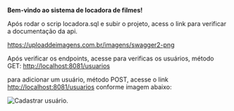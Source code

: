 <b>Bem-vindo ao sistema de locadora de filmes!</b>

Após rodar o scrip locadora.sql e subir o projeto, acess o link para verificar a documentação da api.

<a href="https://uploaddeimagens.com.br/imagens/swagger2-png">https://uploaddeimagens.com.br/imagens/swagger2-png</a>

Após verificar os endpoints, acesse para verificas os usuários, método GET:
<a href="http://localhost:8081/usuarios">http://localhost:8081/usuarios</a>

para adicionar um usuário, método POST, acesse o link
<a href="http://localhost:8081/usuarios">http://localhost:8081/usuarios</a> 
conforme imagem abaixo:


<img src="https://uploaddeimagens.com.br/imagens/cadastrarusuario-png" alt="Cadastrar usuário."/></a>
